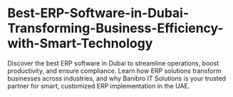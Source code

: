 # Best-ERP-Software-in-Dubai-Transforming-Business-Efficiency-with-Smart-Technology
Discover the best ERP software in Dubai to streamline operations, boost productivity, and ensure compliance. Learn how ERP solutions transform businesses across industries, and why Banibro IT Solutions is your trusted partner for smart, customized ERP implementation in the UAE.
